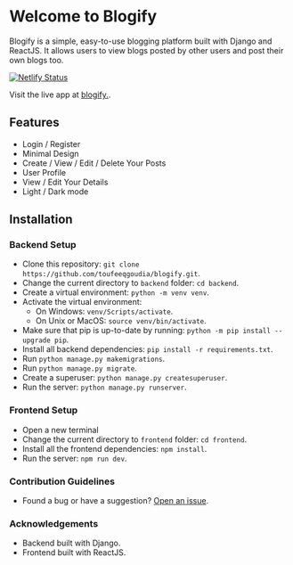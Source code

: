 # Welcome to Blogify
Blogify is a simple, easy-to-use blogging platform built with Django and ReactJS. It allows users to view blogs posted by other users and post their own blogs too.

[![Netlify Status](https://api.netlify.com/api/v1/badges/1cbb61a6-afd4-46e3-9782-9cb465f5bd65/deploy-status)](https://app.netlify.com/sites/blogifywebapp/deploys)

Visit the live app at [blogify.](https://blogifywebapp.netlify.app/).

## Features
- Login / Register
- Minimal Design
- Create / View / Edit / Delete Your Posts
- User Profile
- View / Edit Your Details
- Light / Dark mode

## Installation

### Backend Setup
- Clone this repository: `git clone https://github.com/toufeeqgoudia/blogify.git`.
- Change the current directory to `backend` folder: `cd backend`.
- Create a virtual environment: `python -m venv venv`.
- Activate the virtual environment: 
  - On Windows: `venv/Scripts/activate`.
  - On Unix or MacOS: `source venv/bin/activate`.
- Make sure that pip is up-to-date by running: `python -m pip install --upgrade pip`.
- Install all backend dependencies: `pip install -r requirements.txt`.
- Run `python manage.py makemigrations`.
- Run `python manage.py migrate`.
- Create a superuser: `python manage.py createsuperuser`.
- Run the server: `python manage.py runserver`.

### Frontend Setup
- Open a new terminal
- Change the current directory to `frontend` folder: `cd frontend`.
- Install all the frontend dependencies: `npm install`.
- Run the server: `npm run dev`.

### Contribution Guidelines
- Found a bug or have a suggestion? [Open an issue](https://github.com/toufeeqgoudia/blogify/issues).

### Acknowledgements
- Backend built with Django.
- Frontend built with ReactJS.


